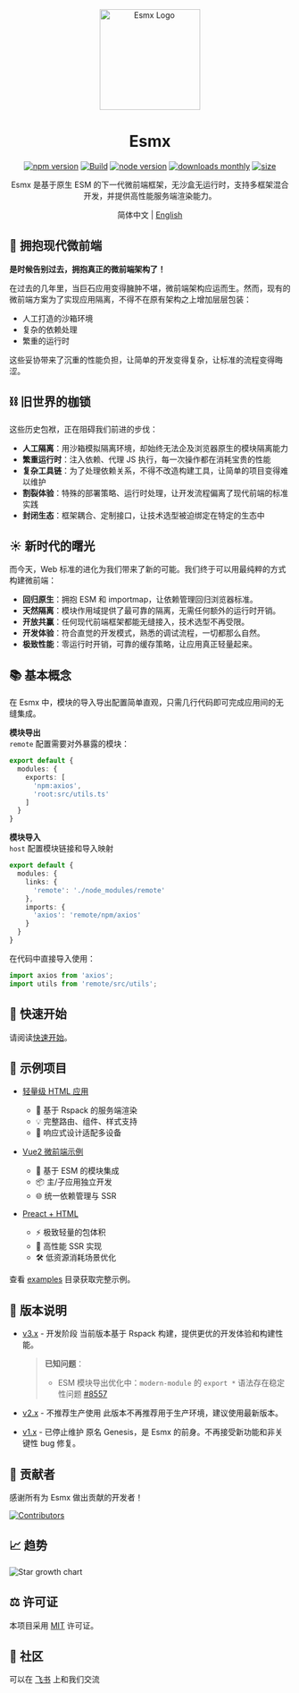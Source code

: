 <div align="center">
  <img src="https://www.esmnext.com/logo.svg?t=2025" width="180" alt="Esmx Logo" />
  <h1>Esmx</h1>
  
  <div>
    <a href="https://www.npmjs.com/package/@esmx/core"><img src="https://img.shields.io/npm/v/@esmx/core.svg" alt="npm version" /></a>
    <a href="https://github.com/esmnext/esmx/actions/workflows/build.yml"><img src="https://github.com/esmnext/esmx/actions/workflows/build.yml/badge.svg" alt="Build" /></a>
    <a href="https://nodejs.org/"><img src="https://img.shields.io/node/v/@esmx/core.svg" alt="node version" /></a>
    <a href="https://www.npmjs.com/package/@esmx/core"><img src="https://img.shields.io/npm/dm/@esmx/core.svg" alt="downloads monthly" /></a>
    <a href="https://bundlephobia.com/package/@esmx/core"><img src="https://img.shields.io/bundlephobia/minzip/@esmx/core" alt="size" /></a>
  </div>
  
  <p>Esmx 是基于原生 ESM 的下一代微前端框架，无沙盒无运行时，支持多框架混合开发，并提供高性能服务端渲染能力。</p>
  
  <p>
    简体中文 | <a href="./README.en.md">English</a>
  </p>
</div>



## 💫 拥抱现代微前端

**是时候告别过去，拥抱真正的微前端架构了！**

在过去的几年里，当巨石应用变得臃肿不堪，微前端架构应运而生。然而，现有的微前端方案为了实现应用隔离，不得不在原有架构之上增加层层包装：

- 人工打造的沙箱环境
- 复杂的依赖处理
- 繁重的运行时

这些妥协带来了沉重的性能负担，让简单的开发变得复杂，让标准的流程变得晦涩。

## ⛓️ 旧世界的枷锁

这些历史包袱，正在阻碍我们前进的步伐：

- **人工隔离**：用沙箱模拟隔离环境，却始终无法企及浏览器原生的模块隔离能力
- **繁重运行时**：注入依赖、代理 JS 执行，每一次操作都在消耗宝贵的性能
- **复杂工具链**：为了处理依赖关系，不得不改造构建工具，让简单的项目变得难以维护
- **割裂体验**：特殊的部署策略、运行时处理，让开发流程偏离了现代前端的标准实践
- **封闭生态**：框架耦合、定制接口，让技术选型被迫绑定在特定的生态中

## ☀️ 新时代的曙光

而今天，Web 标准的进化为我们带来了新的可能。我们终于可以用最纯粹的方式构建微前端：

- **回归原生**：拥抱 ESM 和 importmap，让依赖管理回归浏览器标准。
- **天然隔离**：模块作用域提供了最可靠的隔离，无需任何额外的运行时开销。
- **开放共赢**：任何现代前端框架都能无缝接入，技术选型不再受限。
- **开发体验**：符合直觉的开发模式，熟悉的调试流程，一切都那么自然。
- **极致性能**：零运行时开销，可靠的缓存策略，让应用真正轻量起来。

## 📚 基本概念

在 Esmx 中，模块的导入导出配置简单直观，只需几行代码即可完成应用间的无缝集成。

**模块导出**  
`remote` 配置需要对外暴露的模块：

```ts
export default {
  modules: {
    exports: [
      'npm:axios',
      'root:src/utils.ts'
    ]
  }
}
```

**模块导入**  
`host` 配置模块链接和导入映射

```ts
export default {
  modules: {
    links: {
      'remote': './node_modules/remote'
    },
    imports: {
      'axios': 'remote/npm/axios'
    }
  }
}
```

在代码中直接导入使用：

```ts
import axios from 'axios';
import utils from 'remote/src/utils';
```

## 🚀 快速开始

请阅读[快速开始](https://www.esmnext.com/guide/start/getting-started.html)。

## 🔧 示例项目

- [轻量级 HTML 应用](https://www.esmnext.com/ssr-html/)
  - 🚀 基于 Rspack 的服务端渲染
  - 💡 完整路由、组件、样式支持
  - 📱 响应式设计适配多设备

- [Vue2 微前端示例](https://www.esmnext.com/ssr-vue2-host/)
  - 🔗 基于 ESM 的模块集成
  - 📦 主/子应用独立开发
  - 🌐 统一依赖管理与 SSR

- [Preact + HTML](https://www.esmnext.com/ssr-preact-htm/)
  - ⚡️ 极致轻量的包体积
  - 🎯 高性能 SSR 实现
  - 🛠 低资源消耗场景优化

查看 [examples](https://github.com/esmnext/esmx/tree/master/examples) 目录获取完整示例。

## 📜 版本说明

- [v3.x](https://www.esmnext.com) - 开发阶段
  当前版本基于 Rspack 构建，提供更优的开发体验和构建性能。
  > **已知问题**：
  > - ESM 模块导出优化中：`modern-module` 的 `export *` 语法存在稳定性问题 [#8557](https://github.com/web-infra-dev/rspack/issues/8557)

- [v2.x](https://github.com/esmnext/esmx/blob/v2/docs/zh-CN/README.md) - 不推荐生产使用
  此版本不再推荐用于生产环境，建议使用最新版本。

- [v1.x](https://fmfe.github.io/genesis-docs/guide/) - 已停止维护
  原名 Genesis，是 Esmx 的前身。不再接受新功能和非关键性 bug 修复。

## 👥 贡献者

感谢所有为 Esmx 做出贡献的开发者！

[![Contributors](https://contrib.rocks/image?repo=esmnext/esmx)](https://github.com/esmnext/esmx/graphs/contributors)

## 📈 趋势

![Star growth chart](https://starchart.cc/esmnext/esmx.svg)

## ⚖️ 许可证

本项目采用 [MIT](./LICENSE) 许可证。

## 💬 社区

可以在 [飞书](https://applink.feishu.cn/client/chat/chatter/add_by_link?link_token=3c3vca77-bfc0-4ef5-b62b-9c5c9c92f1b4) 上和我们交流

